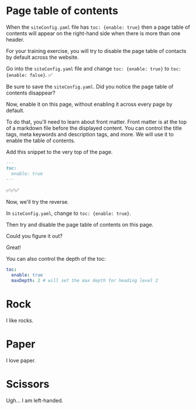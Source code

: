 # Page table of contents


When the `siteConfig.yaml` file has `toc: {enable: true}` then a page table of contents will appear on the right-hand side when there is more than one header.

For your training exercise, you will try to disable the page table of contacts by default across the website.

Go into the `siteConfig.yaml` file and change `toc: {enable: true}` to `toc: {enable: false}`. ✅

Be sure to save the `siteConfig.yaml`. Did you notice the page table of contents disappear?

Now, enable it on this page, without enabling it across every page by default.

To do that, you'll need to learn about front matter.
Front matter is at the top of a markdown file before the displayed content.
You can control the title tags, meta keywords and description tags, and more.
We will use it to enable the table of contents.

Add this snippet to the very top of the page.
```md
---
toc:
  enable: true
---
```

✅✅✅

Now, we'll try the reverse.

In `siteConfig.yaml`, change to `toc: {enable: true}`.

Then try and disable the page table of contents on this page.

Could you figure it out?

Great!

You can also control the depth of the toc:

```yaml
toc:
  enable: true
  maxDepth: 2 # will set the max depth for heading level 2
```

# Rock

I like rocks.

# Paper

I love paper.

# Scissors

Ugh... I am left-handed.

